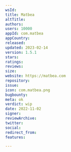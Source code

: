 ```yaml
---
wsId: 
title: Matbea
altTitle: 
authors: 
users: 10000
appId: com.matbea
appCountry: 
released: 
updated: 2023-02-14
version: 1.5.1
stars: 
ratings: 
reviews: 
size: 
website: https://matbea.com
repository: 
issue: 
icon: com.matbea.png
bugbounty: 
meta: ok
verdict: wip
date: 2022-11-02
signer: 
reviewArchive: 
twitter: 
social: 
redirect_from: 
features: 

---
```



